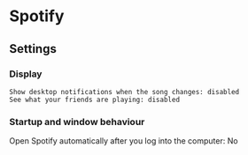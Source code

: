 # Spotify

## Settings

### Display

```text
Show desktop notifications when the song changes: disabled
See what your friends are playing: disabled
```

### Startup and window behaviour

Open Spotify automatically after you log into the computer: No
